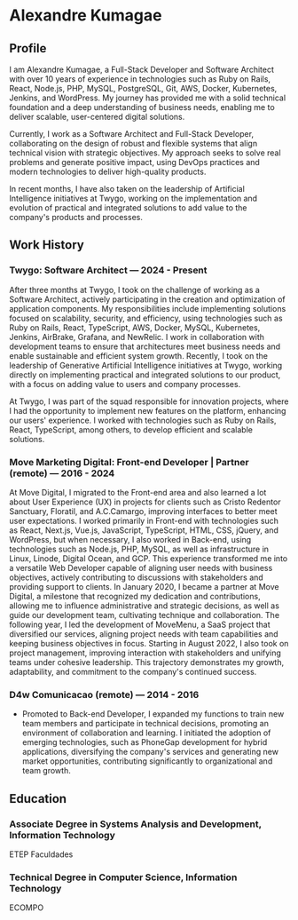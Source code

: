 # Alexandre Kumagae

## Profile
I am Alexandre Kumagae, a Full-Stack Developer and Software Architect with over 10 years of experience in technologies such as Ruby on Rails, React, Node.js, PHP, MySQL, PostgreSQL, Git, AWS, Docker, Kubernetes, Jenkins, and WordPress. My journey has provided me with a solid technical foundation and a deep understanding of business needs, enabling me to deliver scalable, user-centered digital solutions.

Currently, I work as a Software Architect and Full-Stack Developer, collaborating on the design of robust and flexible systems that align technical vision with strategic objectives. My approach seeks to solve real problems and generate positive impact, using DevOps practices and modern technologies to deliver high-quality products.

In recent months, I have also taken on the leadership of Artificial Intelligence initiatives at Twygo, working on the implementation and evolution of practical and integrated solutions to add value to the company's products and processes.

## Work History

### Twygo: Software Architect — 2024 - Present
After three months at Twygo, I took on the challenge of working as a Software Architect, actively participating in the creation and optimization of application components. My responsibilities include implementing solutions focused on scalability, security, and efficiency, using technologies such as Ruby on Rails, React, TypeScript, AWS, Docker, MySQL, Kubernetes, Jenkins, AirBrake, Grafana, and NewRelic. I work in collaboration with development teams to ensure that architectures meet business needs and enable sustainable and efficient system growth.
Recently, I took on the leadership of Generative Artificial Intelligence initiatives at Twygo, working directly on implementing practical and integrated solutions to our product, with a focus on adding value to users and company processes.

At Twygo, I was part of the squad responsible for innovation projects, where I had the opportunity to implement new features on the platform, enhancing our users' experience. I worked with technologies such as Ruby on Rails, React, TypeScript, among others, to develop efficient and scalable solutions.

### Move Marketing Digital: Front-end Developer | Partner (remote) — 2016 - 2024
At Move Digital, I migrated to the Front-end area and also learned a lot about User Experience (UX) in projects for clients such as Cristo Redentor Sanctuary, Floratil, and A.C.Camargo, improving interfaces to better meet user expectations. I worked primarily in Front-end with technologies such as React, Next.js, Vue.js, JavaScript, TypeScript, HTML, CSS, jQuery, and WordPress, but when necessary, I also worked in Back-end, using technologies such as Node.js, PHP, MySQL, as well as infrastructure in Linux, Linode, Digital Ocean, and GCP. This experience transformed me into a versatile Web Developer capable of aligning user needs with business objectives, actively contributing to discussions with stakeholders and providing support to clients.
In January 2020, I became a partner at Move Digital, a milestone that recognized my dedication and contributions, allowing me to influence administrative and strategic decisions, as well as guide our development team, cultivating technique and collaboration. The following year, I led the development of MoveMenu, a SaaS project that diversified our services, aligning project needs with team capabilities and keeping business objectives in focus.
Starting in August 2022, I also took on project management, improving interaction with stakeholders and unifying teams under cohesive leadership. This trajectory demonstrates my growth, adaptability, and commitment to the company's continued success.

### D4w Comunicacao (remote) — 2014 - 2016
- Promoted to Back-end Developer, I expanded my functions to train new team members and participate in technical decisions, promoting an environment of collaboration and learning. I initiated the adoption of emerging technologies, such as PhoneGap development for hybrid applications, diversifying the company's services and generating new market opportunities, contributing significantly to organizational and team growth.

## Education

### Associate Degree in Systems Analysis and Development, Information Technology
ETEP Faculdades

### Technical Degree in Computer Science, Information Technology
ECOMPO